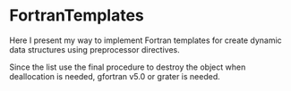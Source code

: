 # FortranTemplates

Here I present my way to implement Fortran templates for create dynamic data
structures using preprocessor directives.

Since the list use the final procedure to destroy the object when deallocation
is needed, gfortran v5.0 or grater is needed.
